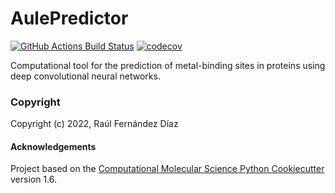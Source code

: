 AulePredictor
==============================
[//]: # (Badges)
[![GitHub Actions Build Status](https://github.com/RaulFD-creator/aulepredictor/workflows/CI/badge.svg)](https://github.com/RaulFD-creator/aulepredictor/actions?query=workflow%3ACI)
[![codecov](https://codecov.io/gh/REPLACE_WITH_OWNER_ACCOUNT/AulePredictor/branch/master/graph/badge.svg)](https://codecov.io/gh/REPLACE_WITH_OWNER_ACCOUNT/AulePredictor/branch/master)


Computational tool for the prediction of metal-binding sites in proteins using deep convolutional neural networks.

### Copyright

Copyright (c) 2022, Raúl Fernández Díaz


#### Acknowledgements
 
Project based on the 
[Computational Molecular Science Python Cookiecutter](https://github.com/molssi/cookiecutter-cms) version 1.6.
